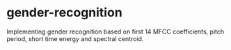 # gender-recognition
Implementing gender recognition based on first 14 MFCC coefficients, pitch period, short time energy and spectral centroid.
